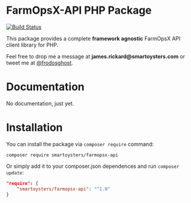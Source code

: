# FarmOpsX-API PHP Package

[![Build Status](https://travis-ci.com/SmartOysters/farmopsx-api.svg?branch=main)](https://travis-ci.com/SmartOysters/farmopsx-api)

This package provides a complete **framework agnostic** FarmOpsX API client library for PHP.

Feel free to drop me a message at __james.rickard@smartoysters.com__ or tweet me at [@frodosghost](https://twitter.com/frodosghost).

# Documentation

No documentation, just yet.

# Installation

You can install the package via `composer require` command:

```shell
composer require smartoysters/farmopsx-api
```

Or simply add it to your composer.json dependences and run `composer update`:

```json
"require": {
    "smartoysters/farmopsx-api": "^1.0"
}
```
